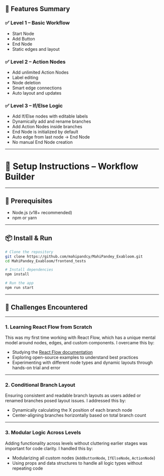 ## 🧠 Features Summary

### ✅ Level 1 – Basic Workflow
- Start Node
- Add Button
- End Node
- Static edges and layout

### ✅ Level 2 – Action Nodes
- Add unlimited Action Nodes
- Label editing
- Node deletion
- Smart edge connections
- Auto layout and updates

### ✅ Level 3 – If/Else Logic
- Add If/Else nodes with editable labels
- Dynamically add and rename branches
- Add Action Nodes inside branches
- End Node is initialized by default
- Auto edge from last node → End Node
- No manual End Node creation

---
# 🔧 Setup Instructions – Workflow Builder
---

## 🧱 Prerequisites

- Node.js (v18+ recommended)
- npm or yarn

---

## 📦 Install & Run

```bash
# Clone the repository
git clone https://github.com/mahipandcy/MahiPandey_Exabloom.git
cd MahiPandey_Exabloom/frontend_tests

# Install dependencies
npm install

# Run the app
npm run start
```
---
## 🧩 Challenges Encountered
---

### 1. Learning React Flow from Scratch  
This was my first time working with React Flow, which has a unique mental model around nodes, edges, and custom components. I overcame this by:
- Studying the [React Flow documentation](https://reactflow.dev/docs/)
- Exploring open-source examples to understand best practices
- Experimenting with different node types and dynamic layouts through hands-on trial and error

---

### 2. Conditional Branch Layout
Ensuring consistent and readable branch layouts as users added or renamed branches posed layout issues. I addressed this by:
- Dynamically calculating the X position of each branch node
- Center-aligning branches horizontally based on total branch count

---

### 3. Modular Logic Across Levels
Adding functionality across levels without cluttering earlier stages was important for code clarity. I handled this by:
- Modularizing all custom nodes (`AddButtonNode`, `IfElseNode`, `ActionNode`)
- Using props and data structures to handle all logic types without repeating code
